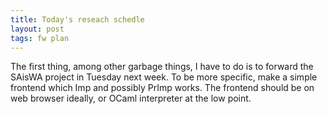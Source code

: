 ```yaml
---
title: Today's reseach schedle
layout: post
tags: fw plan
---
```


The first thing, among other garbage things, I have to do is to forward the SAisWA project in Tuesday next week. To be more specific, make a simple frontend which Imp and possibly PrImp works. The frontend should be on web browser ideally, or OCaml interpreter at the low point.  
